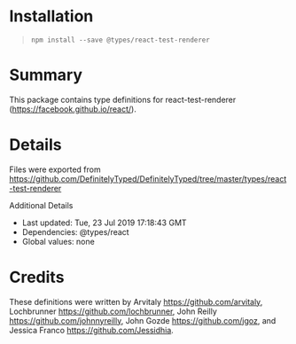 # Installation
> `npm install --save @types/react-test-renderer`

# Summary
This package contains type definitions for react-test-renderer (https://facebook.github.io/react/).

# Details
Files were exported from https://github.com/DefinitelyTyped/DefinitelyTyped/tree/master/types/react-test-renderer

Additional Details
 * Last updated: Tue, 23 Jul 2019 17:18:43 GMT
 * Dependencies: @types/react
 * Global values: none

# Credits
These definitions were written by Arvitaly <https://github.com/arvitaly>, Lochbrunner <https://github.com/lochbrunner>, John Reilly <https://github.com/johnnyreilly>, John Gozde <https://github.com/jgoz>, and Jessica Franco <https://github.com/Jessidhia>.
